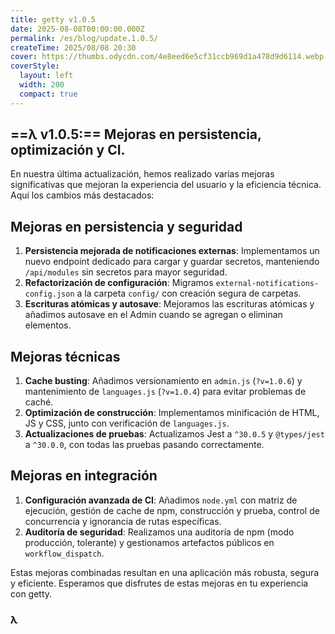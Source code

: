```yaml
---
title: getty v1.0.5
date: 2025-08-08T00:00:00.000Z
permalink: /es/blog/update.1.0.5/
createTime: 2025/08/08 20:30
cover: https://thumbs.odycdn.com/4e8eed6e5cf31ccb969d1a478d9d6114.webp
coverStyle:
  layout: left
  width: 200
  compact: true
---
```


## ==λ v1.0.5:== Mejoras en persistencia, optimización y CI.

En nuestra última actualización, hemos realizado varias mejoras significativas que mejoran la experiencia del usuario y la eficiencia técnica. Aquí los cambios más destacados:

## Mejoras en persistencia y seguridad

1. **Persistencia mejorada de notificaciones externas**: Implementamos un nuevo endpoint dedicado para cargar y guardar secretos, manteniendo `/api/modules` sin secretos para mayor seguridad.
2. **Refactorización de configuración**: Migramos `external-notifications-config.json` a la carpeta `config/` con creación segura de carpetas.
3. **Escrituras atómicas y autosave**: Mejoramos las escrituras atómicas y añadimos autosave en el Admin cuando se agregan o eliminan elementos.

## Mejoras técnicas

1. **Cache busting**: Añadimos versionamiento en `admin.js` (`?v=1.0.6`) y mantenimiento de `languages.js` (`?v=1.0.4`) para evitar problemas de caché.
2. **Optimización de construcción**: Implementamos minificación de HTML, JS y CSS, junto con verificación de `languages.js`.
3. **Actualizaciones de pruebas**: Actualizamos Jest a `^30.0.5` y `@types/jest` a `^30.0.0`, con todas las pruebas pasando correctamente.

## Mejoras en integración

1. **Configuración avanzada de CI**: Añadimos `node.yml` con matriz de ejecución, gestión de cache de npm, construcción y prueba, control de concurrencia y ignorancia de rutas específicas.
2. **Auditoría de seguridad**: Realizamos una auditoría de npm (modo producción, tolerante) y gestionamos artefactos públicos en `workflow_dispatch`.

Estas mejoras combinadas resultan en una aplicación más robusta, segura y eficiente. Esperamos que disfrutes de estas mejoras en tu experiencia con getty.

### **λ**
